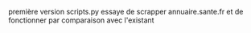 première version scripts.py essaye de scrapper annuaire.sante.fr et de fonctionner par comparaison avec l'existant

